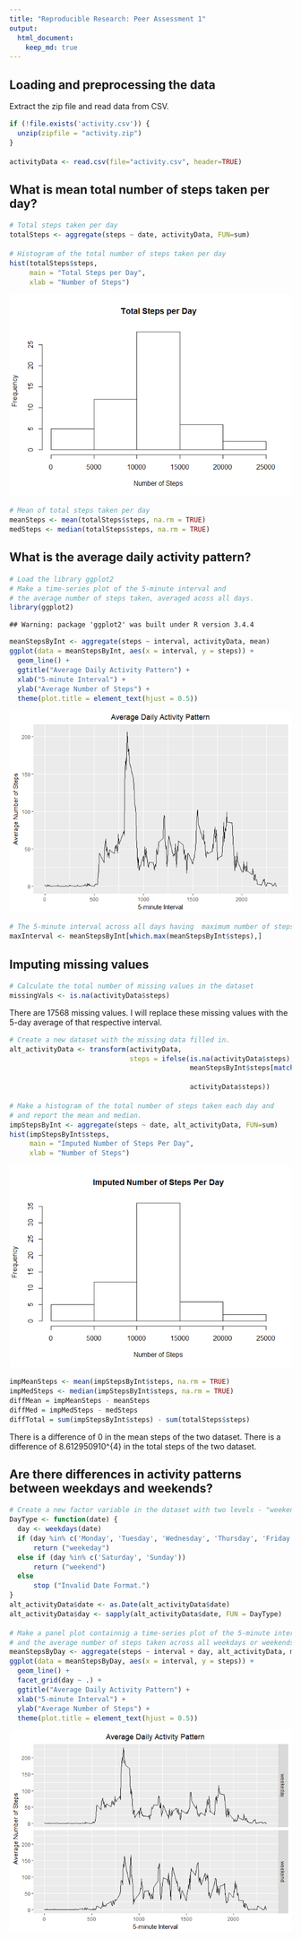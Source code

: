 ```yaml
---
title: "Reproducible Research: Peer Assessment 1"
output: 
  html_document:
    keep_md: true
---
```



## Loading and preprocessing the data

Extract the zip file and read data from CSV.


```r
if (!file.exists('activity.csv')) {
  unzip(zipfile = "activity.zip")
}

activityData <- read.csv(file="activity.csv", header=TRUE)
```




## What is mean total number of steps taken per day?

```r
# Total steps taken per day
totalSteps <- aggregate(steps ~ date, activityData, FUN=sum)

# Histogram of the total number of steps taken per day
hist(totalSteps$steps,
     main = "Total Steps per Day",
     xlab = "Number of Steps")
```

![](PA1_template_files/figure-html/meansteps-1.png)<!-- -->


```r
# Mean of total steps taken per day
meanSteps <- mean(totalSteps$steps, na.rm = TRUE)
medSteps <- median(totalSteps$steps, na.rm = TRUE)
```


## What is the average daily activity pattern?


```r
# Load the library ggplot2
# Make a time-series plot of the 5-minute interval and 
# the average number of steps taken, averaged acoss all days.
library(ggplot2)
```

```
## Warning: package 'ggplot2' was built under R version 3.4.4
```

```r
meanStepsByInt <- aggregate(steps ~ interval, activityData, mean)
ggplot(data = meanStepsByInt, aes(x = interval, y = steps)) +
  geom_line() +
  ggtitle("Average Daily Activity Pattern") +
  xlab("5-minute Interval") +
  ylab("Average Number of Steps") +
  theme(plot.title = element_text(hjust = 0.5))
```

![](PA1_template_files/figure-html/averagepattern-1.png)<!-- -->

```r
# The 5-minute interval across all days having  maximum number of steps
maxInterval <- meanStepsByInt[which.max(meanStepsByInt$steps),]
```


## Imputing missing values


```r
# Calculate the total number of missing values in the dataset
missingVals <- is.na(activityData$steps)
```
There are 17568 missing values. I will replace these missing values with the 5-day average of that respective interval.

```r
# Create a new dataset with the missing data filled in.
alt_activityData <- transform(activityData,
                              steps = ifelse(is.na(activityData$steps),
                                             meanStepsByInt$steps[match(activityData$interval, 
                                                                        meanStepsByInt$interval)],
                                             activityData$steps))

# Make a histogram of the total number of steps taken each day and
# and report the mean and median.
impStepsByInt <- aggregate(steps ~ date, alt_activityData, FUN=sum)
hist(impStepsByInt$steps,
     main = "Imputed Number of Steps Per Day",
     xlab = "Number of Steps")
```

![](PA1_template_files/figure-html/imputedsteps-1.png)<!-- -->


```r
impMeanSteps <- mean(impStepsByInt$steps, na.rm = TRUE)
impMedSteps <- median(impStepsByInt$steps, na.rm = TRUE)
diffMean = impMeanSteps - meanSteps
diffMed = impMedSteps - medSteps
diffTotal = sum(impStepsByInt$steps) - sum(totalSteps$steps)
```
There is a difference of 0 in the mean steps of the two dataset. There is a difference of 8.612950910^{4} in the total steps of the two dataset.

## Are there differences in activity patterns between weekdays and weekends?

```r
# Create a new factor variable in the dataset with two levels - "weekend" and "weekday"
DayType <- function(date) {
  day <- weekdays(date)
  if (day %in% c('Monday', 'Tuesday', 'Wednesday', 'Thursday', 'Friday'))
      return ("weekeday")
  else if (day %in% c('Saturday', 'Sunday'))
      return ("weekend")
  else
      stop ("Invalid Date Format.")
}
alt_activityData$date <- as.Date(alt_activityData$date)
alt_activityData$day <- sapply(alt_activityData$date, FUN = DayType)

# Make a panel plot containnig a time-series plot of the 5-minute interval
# and the average number of steps taken across all weekdays or weekends
meanStepsByDay <- aggregate(steps ~ interval + day, alt_activityData, mean)
ggplot(data = meanStepsByDay, aes(x = interval, y = steps)) + 
  geom_line() +
  facet_grid(day ~ .) +
  ggtitle("Average Daily Activity Pattern") +
  xlab("5-minute Interval") +
  ylab("Average Number of Steps") +
  theme(plot.title = element_text(hjust = 0.5))
```

![](PA1_template_files/figure-html/diffweekdaysandweekends-1.png)<!-- -->

